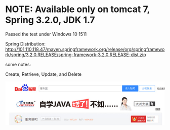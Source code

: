 # NOTE: Available only on tomcat 7, Spring 3.2.0, JDK 1.7
Passed the test under Windows 10 1511

Spring Distribution: http://101.110.118.47/maven.springframework.org/release/org/springframework/spring/3.2.0.RELEASE/spring-framework-3.2.0.RELEASE-dist.zip

some notes:

Create, Retrieve, Update, and Delete

![selfjava](https://github.com/No5972/Other_Demos/blob/master/SpringMVCMyBatisDemo2/selfjava.png)